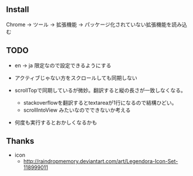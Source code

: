 Install
--------------------------

Chrome -> ツール -> 拡張機能 -> パッケージ化されていない拡張機能を読み込む


TODO
--------------------------

- en -> ja 限定なので設定できるようにする

- アクティブじゃない方をスクロールしても同期しない

- scrollTopで同期しているが微妙。翻訳すると縦の長さが一致しなくなる。
  - stackoverflowを翻訳するとtextareaが1行になるので結構ひどい。
  - scrollIntoView みたいなのでできないか考える

- 何度も実行するとおかしくなるかも


Thanks
--------------------------

- icon
  - http://raindropmemory.deviantart.com/art/Legendora-Icon-Set-118999011
